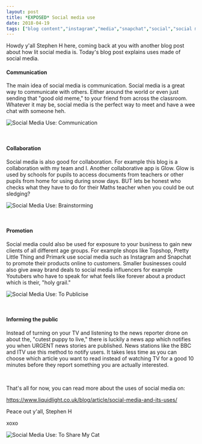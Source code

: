 ```yaml
---
layout: post
title: *EXPOSED* Social media use
date: 2018-04-19
tags: ["blog content","instagram","media","snapchat","social","social media","use","Uses","uses","wordpress","youtuber"]
---
```


Howdy y'all Stephen H here, coming back at you with another blog post about how lit social media is. Today's blog post explains uses made of social media.

<!--more-->

#### Communication

The main idea of social media is communication. Social media is a great way to communicate with others. Either around the world or even just sending that "good old meme," to your friend from across the classroom. Whatever it may be, social media is the perfect way to meet and have a wee chat with someone heh.

![Social Media Use: Communication](Effective-Communication-Skills-300x120.jpg)

&nbsp;

#### **Collaboration**

Social media is also good for collaboration. For example this blog is a collaboration with my team and I. Another collaborative app is Glow. Glow is used by schools for pupils to access documents from teachers or other pupils from home for using during snow days. BUT lets be honest who checks what they have to do for their Maths teacher when you could be out sledging?

![Social Media Use: Brainstorming](Collaborative-Learning-300x169.jpg)

&nbsp;

#### Promotion

Social media could also be used for exposure to your business to gain new clients of all different age groups. For example shops like Topshop, Pretty Little Thing and Primark use social media such as Instagram and Snapchat to promote their products online to customers. Smaller businesses could also give away brand deals to social media influencers for example Youtubers who have to speak for what feels like forever about a product which is their, "holy grail."

![Social Media Use: To Publicise](download.jpg)

&nbsp;

#### Informing the public

Instead of turning on your TV and listening to the news reporter drone on about the, "cutest puppy to live," there is luckily a news app which notifies you when URGENT news stories are published. News stations like the BBC and ITV use this method to notify users. It takes less time as you can choose which article you want to read instead of watching TV for a good 10 minutes before they report something you are actually interested.

&nbsp;

That's all for now, you can read more about the uses of social media on:

https://www.liquidlight.co.uk/blog/article/social-media-and-its-uses/

Peace out y'all, Stephen H

xoxo

![Social Media Use: To Share My Cat](c978f5727fc7e29c61b81c17910f2129-255x300.jpg)